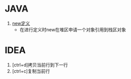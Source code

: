 # JAVA  
1. [new定义](https://zhidao.baidu.com/question/55121438.html)  
   - 在进行定义时new在堆区申请一个对象引用到栈区对象



# IDEA
1. [ctrl+d]拷贝当前行到下一行
2. [ctrl+c]复制当前行